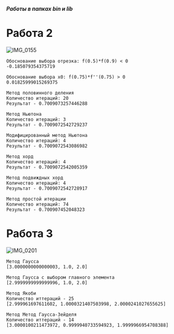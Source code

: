 ___Работы в папках bin и lib___

# Работа 2

![IMG_0155](https://user-images.githubusercontent.com/50072328/145267979-3a9c24e1-6473-4065-9612-1026182e64b3.JPG)

    
    Обоснование выбора отрезка: f(0.5)*f(0.9) < 0  
    -0.185079354375719  

    Обоснование выбора x0: f(0.75)*f''(0.75) > 0  
    0.01825999015269375

    Метод половинного деления  
    Количество итераций: 20  
    Результат - 0.7009073257446288  

    Метод Ньютона  
    Количество итераций: 3  
    Результат - 0.7009072542729237  

    Модифицированный метод Ньютона  
    Количество итераций: 4  
    Результат - 0.7009072543086982  

    Метод хорд  
    Количество итераций: 4  
    Результат - 0.7009072542005359  

    Метод подвиждных хорд  
    Количество итераций: 4  
    Результат - 0.7009072542728917  

    Метод простой итерации  
    Количество итераций: 74  
    Результат - 0.700907452048323  

# Работа 3
![IMG_0201](https://user-images.githubusercontent.com/50072328/147393927-96a4719d-277a-428c-a2e9-88258788b0c2.JPG)

    Метод Гаусса
    [3.0000000000000003, 1.0, 2.0]
    
    Метод Гаусса с выбором главного элемента
    [2.9999999999999996, 1.0, 2.0]
    
    Метод Якоби
    Количество иттераций - 25
    [2.999961697611602, 1.0000321407503998, 2.0000241027655625]
    
    Метод Метод Гаусса-Зейделя
    Количество иттераций - 14
    [3.0000100211473972, 0.9999940733594923, 1.9999966954708388]


